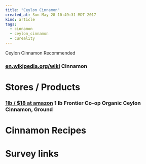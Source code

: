 ```yaml
---
title: "Ceylon Cinnamon"
created_at: Sun May 28 10:49:31 MDT 2017
kind: article
tags:
  - cinnamon
  - ceylon_cinnamon
  - cureality
---
```


Ceylon Cinnamon Recommended

<h3>
  <a href="" target="_blank">en.wikipedia.org/wiki</a>
  Cinnamon
</h3>

<h1>Stores / Products</h1>

<h3>
  <a href="https://www.amazon.com/Frontier-Organic-Ceylon-Cinnamon-Ground/dp/B00269VK20" target="_blank">1lb / $18 at amazon</a>
  1 lb Frontier Co-op Organic Ceylon Cinnamon, Ground
</h3>

<h1>Cinnamon Recipes</h1>

<h1>Survey links</h1>


<!--
html boilerplate
<a href="" target="_blank"></a>
<a name=""></a>
<img src="" width="400px">
<ul>
  <li></li>
</ul>
<pre>
</pre>
<pre><code>
</code></pre>
<math xmlns='http://www.w3.org/1998/Math/MathML' display='block'>
</math>
-->
